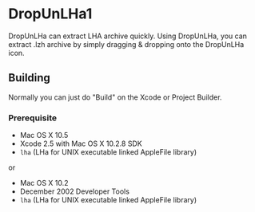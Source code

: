 # DropUnLHa1

DropUnLHa can extract LHA archive quickly.
Using DropUnLHa, you can extract .lzh archive by simply dragging
& dropping onto the DropUnLHa icon.

## Building

Normally you can just do "Build" on the Xcode or Project Builder.

### Prerequisite

- Mac OS X 10.5
- Xcode 2.5 with Mac OS X 10.2.8 SDK
- `lha` (LHa for UNIX executable linked AppleFile library)

or

- Mac OS X 10.2
- December 2002 Developer Tools
- `lha` (LHa for UNIX executable linked AppleFile library)
